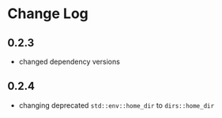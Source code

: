 # Change Log

## 0.2.3
* changed dependency versions
## 0.2.4
* changing deprecated `std::env::home_dir` to `dirs::home_dir`